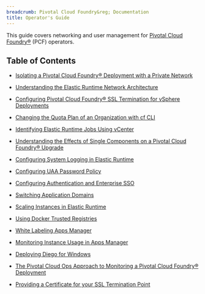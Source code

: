 ```yaml
---
breadcrumb: Pivotal Cloud Foundry&reg; Documentation
title: Operator's Guide
---
```


This guide covers networking and user management for [Pivotal Cloud Foundry&reg;](https://network.pivotal.io/products/pivotal-cf) (PCF) operators.

## Table of Contents ##

* <a href="./private-networks.html" class="subnav">Isolating a Pivotal Cloud Foundry&reg; Deployment with a Private Network</a>

* <a href="./er_network.html" class="subnav">Understanding the Elastic Runtime Network Architecture</a>

* <a href="./ssl-term.html" class="subnav">Configuring Pivotal Cloud Foundry&reg; SSL Termination for vSphere Deployments</a>

* <a href="./change-quota-plan.html" class="subnav">Changing the Quota Plan of an Organization with cf CLI</a>

* <a href="./id-jobs.html" class="subnav">Identifying Elastic Runtime Jobs Using vCenter</a>

* <a href="./single-component.html" class="subnav">Understanding the Effects of Single Components on a Pivotal Cloud Foundry&reg; Upgrade</a>

* <a href="./logging-config-opsman.html" class="subnav">Configuring System Logging in Elastic Runtime</a>

* <a href="./pw-policy.html" class="subnav">Configuring UAA Password Policy</a>

* <a href="./auth-sso.html" class="subnav">Configuring Authentication and Enterprise SSO</a>

* <a href="./switching-domains.html" class="subnav">Switching Application Domains</a>

* <a href="./scaling-ert-components.html" class="subnav">Scaling Instances in Elastic Runtime</a>

* <a href="./docker-registry.html" class="subnav">Using Docker Trusted Registries</a>

* <a href="./whitelabeling.html" class="subnav">White Labeling Apps Manager</a>

* <a href="./accounting-report.html" class="subnav">Monitoring Instance Usage in Apps Manager</a>

* <a href="./deploying-diego.html" class="subnav">Deploying Diego for Windows</a>

* <a href="./metrics.html" class="subnav">The Pivotal Cloud Ops Approach to Monitoring a Pivotal Cloud Foundry&reg; Deployment</a>

* <a href="./security_config.html" class="subnav">Providing a Certificate for your SSL Termination Point</a>
